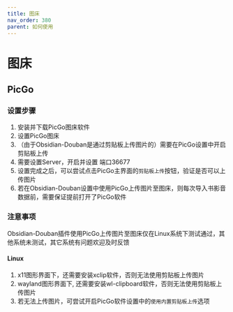 ```yaml
---
title: 图床
nav_order: 380
parent: 如何使用
---
```


# 图床
## PicGo
### 设置步骤
1. 安装并下载PicGo图床软件
2. 设置PicGo图床
3. （由于Obsidian-Douban是通过剪贴板上传图片的）需要在PicGo设置中开启剪贴板上传
4. 需要设置Server，开启并设置 端口36677
5. 设置完成之后，可以尝试点击PicGo主界面的`剪贴板上传`按钮，验证是否可以上传图片
6. 若在Obsidian-Douban设置中使用PicGo上传图片至图床，则每次导入书影音数据前，需要保证提前打开了PicGo软件
### 注意事项
Obsidian-Douban插件使用PicGo上传图片至图床仅在Linux系统下测试通过，其他系统未测试，其它系统有问题欢迎及时反馈
#### Linux
1. x11图形界面下，还需要安装xclip软件，否则无法使用剪贴板上传图片
2. wayland图形界面下, 还需要安装wl-clipboard软件，否则无法使用剪贴板上传图片
3. 若无法上传图片，可尝试开启PicGo软件设置中的`使用内置剪贴板上传`选项
